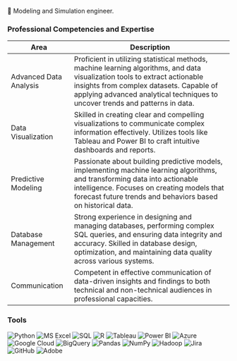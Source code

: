 
🔭 Modeling and Simulation engineer.


### Professional Competencies and Expertise 

| Area                                      | Description                                                                                      |
|----------------------------------------------|-----------------------------------------------------------------------------------------------------|
| Advanced Data Analysis                        | Proficient in utilizing statistical methods, machine learning algorithms, and data visualization tools to extract actionable insights from complex datasets. Capable of applying advanced analytical techniques to uncover trends and patterns in data.   |
| Data Visualization                        | Skilled in creating clear and compelling visualizations to communicate complex information effectively. Utilizes tools like Tableau and Power BI to craft intuitive dashboards and reports.  |
| Predictive Modeling                         | Passionate about building predictive models, implementing machine learning algorithms, and transforming data into actionable intelligence. Focuses on creating models that forecast future trends and behaviors based on historical data.   |
| Database Management                        | Strong experience in designing and managing databases, performing complex SQL queries, and ensuring data integrity and accuracy. Skilled in database design, optimization, and maintaining data quality across various systems.   |
| Communication                                  | Competent in effective communication of data-driven insights and findings to both technical and non-technical audiences in professional capacities.         |


### Tools

![Python](https://img.shields.io/badge/-Python-3776AB?style=flat&logo=python&logoColor=white)
![MS Excel](https://img.shields.io/badge/-MS%20Excel-217346?style=flat&logo=microsoft-excel&logoColor=white)
![SQL](https://img.shields.io/badge/-SQL-4479A1?style=flat&logo=mysql&logoColor=white)
![R](https://img.shields.io/badge/-R-276DC3?style=flat&logo=r&logoColor=white)
![Tableau](https://img.shields.io/badge/-Tableau-E97627?style=flat&logo=tableau&logoColor=white)
![Power BI](https://img.shields.io/badge/-Power%20BI-F2C811?style=flat&logo=power-bi&logoColor=black)
![Azure](https://img.shields.io/badge/-Azure-0089D6?style=flat&logo=microsoft-azure&logoColor=white)
![Google Cloud](https://img.shields.io/badge/-Google%20Cloud-4285F4?style=flat&logo=google-cloud&logoColor=white)
![BigQuery](https://img.shields.io/badge/-BigQuery-4285F4?style=flat&logo=google-cloud&logoColor=white)
![Pandas](https://img.shields.io/badge/-Pandas-150458?style=flat&logo=pandas&logoColor=white)
![NumPy](https://img.shields.io/badge/-NumPy-013243?style=flat&logo=numpy&logoColor=white)
![Hadoop](https://img.shields.io/badge/-Hadoop-66CCFF?style=flat&logo=apache-hadoop&logoColor=black)
![Jira](https://img.shields.io/badge/-Jira-0052CC?style=flat&logo=jira&logoColor=white)
![GitHub](https://img.shields.io/badge/-GitHub-181717?style=flat&logo=github&logoColor=white)
![Adobe](https://img.shields.io/badge/-Adobe-FF0000?style=flat&logo=adobe&logoColor=white)


<!--
**Hannah-Ajibola/Hannah-Ajibola** is a ✨ _special_ ✨ repository because its `README.md` (this file) appears on your GitHub profile.

Here are some ideas to get you started:

- 🔭 I’m currently working on ...
- 🌱 I’m currently learning ...

-->
